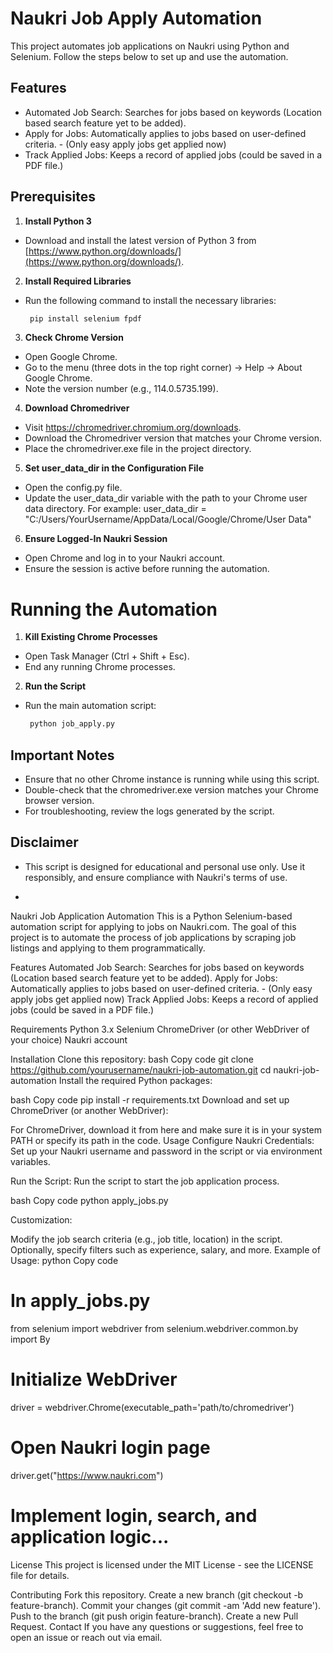 # Naukri Job Apply Automation

This project automates job applications on Naukri using Python and Selenium. Follow the steps below to set up and use the automation.

## Features
- Automated Job Search: Searches for jobs based on keywords (Location based search feature yet to be added).
- Apply for Jobs: Automatically applies to jobs based on user-defined criteria. - (Only easy apply jobs get applied now)
- Track Applied Jobs: Keeps a record of applied jobs (could be saved in a PDF file.)

## Prerequisites

1. **Install Python 3**  
- Download and install the latest version of Python 3 from [https://www.python.org/downloads/](https://www.python.org/downloads/).

2. **Install Required Libraries**  
- Run the following command to install the necessary libraries:
   ```bash
    pip install selenium fpdf

3. **Check Chrome Version**

- Open Google Chrome.
- Go to the menu (three dots in the top right corner) → Help → About Google Chrome.
- Note the version number (e.g., 114.0.5735.199).

4. **Download Chromedriver**

- Visit https://chromedriver.chromium.org/downloads.
- Download the Chromedriver version that matches your Chrome version.
- Place the chromedriver.exe file in the project directory.

5. **Set user_data_dir in the Configuration File**

- Open the config.py file.
- Update the user_data_dir variable with the path to your Chrome user data directory. For example:
    user_data_dir = "C:/Users/YourUsername/AppData/Local/Google/Chrome/User Data"

6. **Ensure Logged-In Naukri Session**

- Open Chrome and log in to your Naukri account.
- Ensure the session is active before running the automation.

#    Running the Automation

1. **Kill Existing Chrome Processes**

- Open Task Manager (Ctrl + Shift + Esc).
- End any running Chrome processes.

2. **Run the Script**
- Run the main automation script:
   ```bash
    python job_apply.py

## Important Notes

- Ensure that no other Chrome instance is running while using this script.
- Double-check that the chromedriver.exe version matches your Chrome browser version.
- For troubleshooting, review the logs generated by the script.

## Disclaimer
- This script is designed for educational and personal use only. Use it responsibly, and ensure compliance with Naukri's terms of use.






-
Naukri Job Application Automation
This is a Python Selenium-based automation script for applying to jobs on Naukri.com. The goal of this project is to automate the process of job applications by scraping job listings and applying to them programmatically.

Features
Automated Job Search: Searches for jobs based on keywords (Location based search feature yet to be added).
Apply for Jobs: Automatically applies to jobs based on user-defined criteria. - (Only easy apply jobs get applied now)
Track Applied Jobs: Keeps a record of applied jobs (could be saved in a PDF file.)

Requirements
Python 3.x
Selenium
ChromeDriver (or other WebDriver of your choice)
Naukri account


Installation
Clone this repository:
bash
Copy code
git clone https://github.com/yourusername/naukri-job-automation.git
cd naukri-job-automation
Install the required Python packages:

bash
Copy code
pip install -r requirements.txt
Download and set up ChromeDriver (or another WebDriver):

For ChromeDriver, download it from here and make sure it is in your system PATH or specify its path in the code.
Usage
Configure Naukri Credentials: Set up your Naukri username and password in the script or via environment variables.

Run the Script: Run the script to start the job application process.

bash
Copy code
python apply_jobs.py

Customization:

Modify the job search criteria (e.g., job title, location) in the script.
Optionally, specify filters such as experience, salary, and more.
Example of Usage:
python
Copy code
# In apply_jobs.py
from selenium import webdriver
from selenium.webdriver.common.by import By

# Initialize WebDriver
driver = webdriver.Chrome(executable_path='path/to/chromedriver')

# Open Naukri login page
driver.get("https://www.naukri.com")

# Implement login, search, and application logic...
License
This project is licensed under the MIT License - see the LICENSE file for details.

Contributing
Fork this repository.
Create a new branch (git checkout -b feature-branch).
Commit your changes (git commit -am 'Add new feature').
Push to the branch (git push origin feature-branch).
Create a new Pull Request.
Contact
If you have any questions or suggestions, feel free to open an issue or reach out via email.

